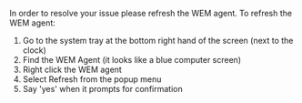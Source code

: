 In order to resolve your issue please refresh the WEM agent. To refresh the WEM agent:

1. Go to the system tray at the bottom right hand of the screen (next to the clock)
2. Find the WEM Agent (it looks like a blue computer screen)
3. Right click the WEM agent
4. Select Refresh from the popup menu
5. Say 'yes' when it prompts for confirmation
